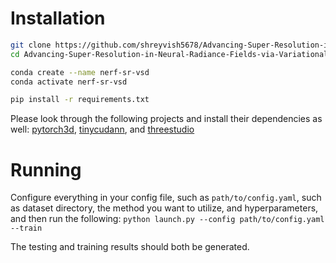 # Installation

```bash
git clone https://github.com/shreyvish5678/Advancing-Super-Resolution-in-Neural-Radiance-Fields-via-Variational-Diffusion-Strategies
cd Advancing-Super-Resolution-in-Neural-Radiance-Fields-via-Variational-Diffusion-Strategies

conda create --name nerf-sr-vsd
conda activate nerf-sr-vsd

pip install -r requirements.txt
```
Please look through the following projects and install their dependencies as well: [pytorch3d](https://github.com/facebookresearch/pytorch3d), [tinycudann](https://github.com/NVlabs/tiny-cuda-nn), and [threestudio](https://github.com/threestudio-project/threestudio)

# Running

Configure everything in your config file, such as `path/to/config.yaml`, such as dataset directory, the method you want to utilize, and hyperparameters, and then run the following:
`python launch.py --config path/to/config.yaml --train`

The testing and training results should both be generated.
